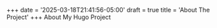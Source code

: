 +++
date = '2025-03-18T21:41:56-05:00'
draft = true
title = 'About The Project'
+++
About My Hugo Project 